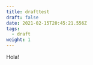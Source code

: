 ```yaml
---
title: drafttest
draft: false
date: 2021-02-15T20:45:21.556Z
tags:
  - draft
weight: 1
---
```

Hola!